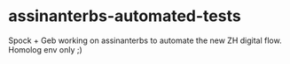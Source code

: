 assinanterbs-automated-tests
============================

Spock + Geb working on assinanterbs to automate the new ZH digital flow. Homolog env only ;)
